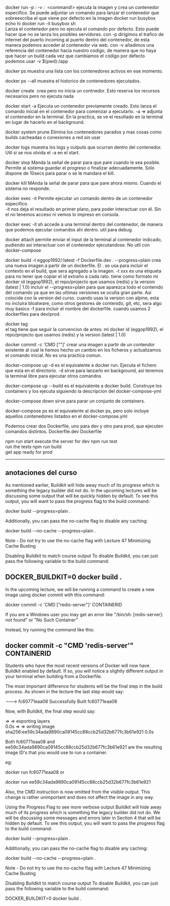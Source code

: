 docker run -p <incoming port>:<inside port> -v <directory to reference>:<directory referenced> <image name> <command!>
    ejecuta la imagen y crea un contenedor especifico. Se puede adjuntar un comando para lanzar el contenedor que sobreescriba el que viene por defecto en la imagen
    docker run busybox echo hi
    docker run -it busybox sh   
        Lanza el contenedor pero no ejecuta el comando por defecto. Esto puede hacer que no se lanza los posibles servidores.
    con -p dirigimos el trafico de internet del puerto incoming al puerto dentro del contenedor, de esta manera podemos acceder al contenedor via web.
    con -v añadimos una referencia del contenedor hacia nuestro codigo, de manera que no haya que hacer un build cada vez que cambiamos el código
    por defecto podemos usar -v $(pwd):/app

docker ps
    muestra una lista con los contenedores activos en ese momento.

docker ps --all
    muestra el historico de contenedores ejecutados.

docker create <image name>
    crea pero no inicia un contnedor. Esto reserva los recursos necesarios pero no ejecuta nada

docker start -a <container id>
    Ejecuta un contenedor previamente creado. Esto lanza el comando inicial en el contenedor para comenzar a ejecutarlo.
    -a => adjunta el contenedor en la terminal. En la practica, se ve el resultado en la terminal en lugar de hacerlo en el background.

docker system prune
    Elimina los contenedores parados y mas cosas como builds cacheadas o conexiones a red sin usar

docker logs <container id>
    muestra los logs y outputs que ocurran dentro del contenedor. Util si se nos olvida el -a en el start.

docker stop <container id>
    Manda la señal de parar para que pare cuando le sea posible. Permite al sistema guardar el progreso o finalizar adecuadamente. Solo dispone de 10secs para parar o se le mandara el kill.

docker kill <container id>
    MAnda la señal de parar para que pare ahora mismo. Cuando el sistema no responde.

docker exec -it <container id> <command>
    Permite ejecutar un comando dentro de un contenedor especifico.    
    -it nos deja el resultado en primer plano, para poder interactuar con él. Sin el no tenemos acceso ni vemos lo impreso en consola.

docker exec -it <container id> sh 
    accede a una terminal dentro del contenedor, de manera que podemos ejecutar comandos ahi dentro. util para debug.

docker attach <container id> 
    permite enviar el input de la terminal al contenedor indicado, pudiendo asi interactuar con el contenedor ejecutandose.
    No util con docker-compose

docker build -t eggop1992/<project name>:latest -f Dockerfile.dev . --progress=plain
    crea una nueva imagen a partir de un dockerfile. El . se usa para incluir el contexto en el build, que sera agregado a la imagen.
    -t xxx es una etiqueta para no tener que copiar el id extraño a cada rato. tiene como formato mi docker id (eggop1992), el repo/projecto que usamos (redis) y la version (latest | 1.0) 
    incluir el --progress=plain para que aparezca todo el contenido del comando ya que en las ultimas versiones se oculta gran parte. Asi coincide con la version del curso.
    cuando usas la version con alpine, esta no incluira bloatware, como otros gestores de contenido, git, etc, sera algo muy basico
    -f para incluir el nombre del dockerfile. cuando usamos 2 dockerfiles para dev/prod.

docker tag <container id> <tag>   
    el tag tiene que seguir la convencion de antes: mi docker id (eggop1992), el repo/projecto que usamos (redis) y la version (latest | 1.0) 

docker commit -c 'CMD ["<project name>"]' <container id>
    crear una imagen a partir de un contendor existente al cual le hemos hecho un cambio en los ficheros y actualizamos el comando inicial. No es una practica comun.



docker-compose up -d
    es el equivalente a docker run. Ejecuta el fichero que esta en el directorio.
    -d sirve para lanzarlo en background, asi tenemos la terminal libre para ejecutar otros comandos

docker-compose up --build
    es el equivalente a docker build. Construye los containers y los ejecuta siguiendo la descripcion del docker-compose-yml

docker-compose down 
    sirve para parar un conjunto de containers.

docker-compose ps
    es el equivalente al docker ps, pero solo incluye aquellos contenedores listados en el docker-compose.yml  



Podemos crear dos Dockerfile, uno para dev y otro para prod, que ejecuten comandos distintos.
    Dockerfile.dev
    Dockerfile


npm run start 
    execute the server for dev
npm run test  
    run the tests
npm run build  
    get app ready for prod

----------------------------------------------------
anotaciones del curso
-----------------------------------------------------
As mentioned earlier, Buildkit will hide away much of its progress which is something the legacy builder did not do. In the upcoming lectures will be discussing some output that will be quickly hidden by default. To see this output, you will want to pass the progress flag to the build command:

docker build --progress=plain .

Additionally, you can pass the no-cache flag to disable any caching:

docker build --no-cache --progress=plain .

Note - Do not try to use the no-cache flag with Lecture 47 Minimizing Cache Busting

Disabling Buildkit to match course output
To disable Buildkit, you can just pass the following variable to the build command:

DOCKER_BUILDKIT=0 docker build .
------------------------------------------------------------------------------


In the upcoming lecture, we will be running a command to create a new image using docker commit with this command:

docker commit -c 'CMD ["redis-server"]' CONTAINERID

If you are a Windows user you may get an error like "/bin/sh: [redis-server]: not found" or "No Such Container"

Instead, try running the command like this:

docker commit -c "CMD 'redis-server'" CONTAINERID
----------------------------------------------------------------------


Students who have the most recent versions of Docker will now have Buildkit enabled by default. If so, you will notice a slightly different output in your terminal when building from a Dockerfile.

The most important difference for students will be the final step in the build process. As shown in the lecture the last step would say:

---> fc60771eaa08
Successfully Built fc60771eaa08
 
Now, with Buildkit, the final step would say:

 => => exporting layers                                                      
0.0s => => writing image sha256:ee59c34ada9890ca09145cc88ccb25d32b677fc3b61e921  0.0s
 
Both fc60771eaa08 and ee59c34ada9890ca09145cc88ccb25d32b677fc3b61e921 are the resulting image ID's that you would use to run a container.

eg:

docker run fc60771eaa08
or

docker run ee59c34ada9890ca09145cc88ccb25d32b677fc3b61e921


Also, the CMD instruction is now omitted from the visible output. This change is rather unimportant and does not affect the image in any way.

Using the Progress Flag to see more verbose output
Buildkit will hide away much of its progress which is something the legacy builder did not do. We will be discussing some messages and errors later in Section 4 that will be hidden by default. To see this output, you will want to pass the progress flag to the build command:

docker build --progress=plain .

Additionally, you can pass the no-cache flag to disable any caching:

docker build --no-cache --progress=plain .

Note - Do not try to use the no-cache flag with Lecture 47 Minimizing Cache Busting

Disabling Buildkit to match course output
To disable Buildkit, you can just pass the following variable to the build command:

DOCKER_BUILDKIT=0 docker build .


